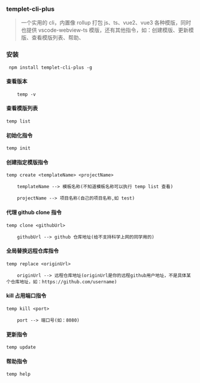 ### templet-cli-plus

> 一个实用的 cli，内置像 rollup 打包 js、ts、vue2、vue3 各种模版，同时也提供 vscode-webview-ts 模版，还有其他指令，如：创建模版、更新模版、查看模版列表、帮助、

### 安装

```shell
 npm install templet-cli-plus -g
```

#### 查看版本

```shell
    temp -v
```

#### 查看模版列表

```shell
temp list
```

#### 初始化指令

```shell
temp init
```

#### 创建指定模版指令

```shell
temp create <templateName> <projectName>

    templateName --> 模板名称(不知道模板名称可以执行 temp list 查看)

    projectName --> 项目名称(自己的项目名称,如 test)

```

#### 代理 github clone 指令

```shell
temp clone <githubUrl>

    githubUrl --> github 仓库地址(给不支持科学上网的同学用的)

```

#### 全局替换远程仓库指令

```shell
temp replace <originUrl>

    originUrl --> 远程仓库地址(originUrl是你的远程github用户地址，不是具体某个仓库地址，如：https://github.com/username)

```

#### kill 占用端口指令

```shell
temp kill <port>

    port --> 端口号(如：8080)

```

#### 更新指令

```shell
temp update

```

#### 帮助指令

```shell
temp help
```

